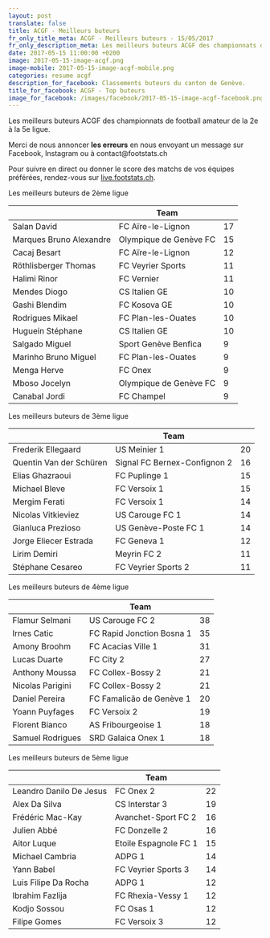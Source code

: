 ```yaml
---
layout: post
translate: false
title: ACGF - Meilleurs buteurs
fr_only_title_meta: ACGF - Meilleurs buteurs - 15/05/2017
fr_only_description_meta: Les meilleurs buteurs ACGF des championnats de football amateur de la 2e à la 5e ligue - 15/05/2017
date: 2017-05-15 11:00:00 +0200
image: 2017-05-15-image-acgf.png
image-mobile: 2017-05-15-image-acgf-mobile.png
categories: resume acgf
description_for_facebook: Classements buteurs du canton de Genève.
title_for_facebook: ACGF - Top buteurs
image_for_facebook: /images/facebook/2017-05-15-image-acgf-facebook.png
---
```

<p>Les meilleurs buteurs ACGF des championnats de football amateur de la 2e à la 5e ligue.</p>
<p>Merci de nous annoncer <b>les erreurs</b> en nous envoyant un message sur Facebook, Instagram ou à contact@footstats.ch</p>
<p>Pour suivre en direct ou donner le score des matchs de vos équipes préférées, rendez-vous sur <a href='http://live.footstats.ch'>live.footstats.ch</a>.</p>

<p>Les meilleurs buteurs de 2ème ligue</p><table class="table"><thead><tr><th><i class="fa fa-male"></i></th><th>Team</th><th><i class="fa fa-futbol-o"></i></th></tr></thead><tbody><tr><td>Salan David</td><td>FC Aïre-le-Lignon</td><td>17</td></tr><tr><td>Marques Bruno Alexandre</td><td>Olympique de Genève FC</td><td>15</td></tr><tr><td>Cacaj Besart</td><td>FC Aïre-le-Lignon</td><td>12</td></tr><tr><td>Röthlisberger Thomas</td><td>FC Veyrier Sports</td><td>11</td></tr><tr><td>Halimi Rinor</td><td>FC Vernier</td><td>11</td></tr><tr><td>Mendes Diogo</td><td>CS Italien GE</td><td>10</td></tr><tr><td>Gashi Blendim</td><td>FC Kosova GE</td><td>10</td></tr><tr><td>Rodrigues Mikael</td><td>FC Plan-les-Ouates</td><td>10</td></tr><tr><td>Huguein Stéphane</td><td>CS Italien GE</td><td>10</td></tr><tr><td>Salgado Miguel</td><td>Sport Genève Benfica</td><td>9</td></tr><tr><td>Marinho Bruno Miguel</td><td>FC Plan-les-Ouates</td><td>9</td></tr><tr><td>Menga Herve</td><td>FC Onex</td><td>9</td></tr><tr><td>Mboso Jocelyn</td><td>Olympique de Genève FC</td><td>9</td></tr><tr><td>Canabal Jordi</td><td>FC Champel</td><td>9</td></tr></tbody></table><p>Les meilleurs buteurs de 3ème ligue</p><table class="table"><thead><tr><th><i class="fa fa-male"></i></th><th>Team</th><th><i class="fa fa-futbol-o"></i></th></tr></thead><tbody><tr><td>Frederik Ellegaard</td><td>US Meinier 1</td><td>20</td></tr><tr><td>Quentin Van der Schüren</td><td>Signal FC Bernex-Confignon 2</td><td>16</td></tr><tr><td>Elias Ghazraoui</td><td>FC Puplinge 1</td><td>15</td></tr><tr><td>Michael Bleve</td><td>FC Versoix 1</td><td>15</td></tr><tr><td>Mergim Ferati</td><td>FC Versoix 1</td><td>14</td></tr><tr><td>Nicolas Vitkieviez</td><td>US Carouge FC 1</td><td>14</td></tr><tr><td>Gianluca Prezioso</td><td>US Genève-Poste FC 1</td><td>14</td></tr><tr><td>Jorge Eliecer Estrada</td><td>FC Geneva 1</td><td>12</td></tr><tr><td>Lirim Demiri</td><td>Meyrin FC 2</td><td>11</td></tr><tr><td>Stéphane Cesareo</td><td>FC Veyrier Sports 2</td><td>11</td></tr></tbody></table><p>Les meilleurs buteurs de 4ème ligue</p><table class="table"><thead><tr><th><i class="fa fa-male"></i></th><th>Team</th><th><i class="fa fa-futbol-o"></i></th></tr></thead><tbody><tr><td>Flamur Selmani</td><td>US Carouge FC 2</td><td>38</td></tr><tr><td>Irnes Catic</td><td>FC Rapid Jonction Bosna 1</td><td>35</td></tr><tr><td>Amony Broohm</td><td>FC Acacias Ville 1</td><td>31</td></tr><tr><td>Lucas Duarte</td><td>FC City 2</td><td>27</td></tr><tr><td>Anthony Moussa</td><td>FC Collex-Bossy 2</td><td>21</td></tr><tr><td>Nicolas Parigini</td><td>FC Collex-Bossy 2</td><td>21</td></tr><tr><td>Daniel Pereira</td><td>FC Famalicão de Genève 1</td><td>20</td></tr><tr><td>Yoann Puyfages</td><td>FC Versoix 2</td><td>19</td></tr><tr><td>Florent Bianco</td><td>AS Fribourgeoise 1</td><td>18</td></tr><tr><td>Samuel Rodrigues</td><td>SRD Galaica Onex 1</td><td>18</td></tr></tbody></table><p>Les meilleurs buteurs de 5ème ligue</p><table class="table"><thead><tr><th><i class="fa fa-male"></i></th><th>Team</th><th><i class="fa fa-futbol-o"></i></th></tr></thead><tbody><tr><td>Leandro Danilo De Jesus</td><td>FC Onex 2</td><td>22</td></tr><tr><td>Alex Da Silva</td><td>CS Interstar  3</td><td>19</td></tr><tr><td>Frédéric Mac-Kay</td><td>Avanchet-Sport FC 2</td><td>16</td></tr><tr><td>Julien Abbé</td><td>FC Donzelle 2</td><td>16</td></tr><tr><td>Aitor Luque</td><td>Etoile Espagnole FC 1</td><td>15</td></tr><tr><td>Michael Cambria</td><td>ADPG 1</td><td>14</td></tr><tr><td>Yann Babel</td><td>FC Veyrier Sports 3</td><td>14</td></tr><tr><td>Luis Filipe Da Rocha</td><td>ADPG 1</td><td>12</td></tr><tr><td>Ibrahim Fazlija</td><td>FC Rhexia-Vessy 1</td><td>12</td></tr><tr><td>Kodjo Sossou</td><td>FC Osas 1</td><td>12</td></tr><tr><td>Filipe Gomes</td><td>FC Versoix 3</td><td>12</td></tr></tbody></table>
